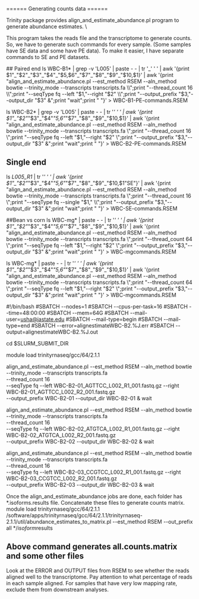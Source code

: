 ====== Generating counts data ======
 
Trinity package provides align_and_estimate_abundance.pl program to generate abundance estimates. \\

This program takes the reads file and the transcriptome to generate counts. So, we have to generate such commands for every sample. (Some samples have SE data and some have PE data). To make it easier, I have separate commands to SE and PE datasets.

<sxh bash>
## Paired end 
ls WBC-B1* | grep -v 'L005' | paste - - | tr '_' ' ' | awk '{print $1"_"$2"_"$3"_"$4"_"$5,$6"_"$7"_"$8"_"$9"_"$10,$1}' | awk '{print "align_and_estimate_abundance.pl --est_method RSEM --aln_method bowtie --trinity_mode --transcripts transcripts.fa \\";print "--thread_count 16 \\";print "--seqType fq --left "$1,"--right "$2" \\";print "--output_prefix "$3,"--output_dir "$3"  &";print "wait";print " "}' > WBC-B1-PE-commands.RSEM

ls WBC-B2* | grep -v 'L005' | paste - - | tr '_' ' ' | awk '{print $1"_"$2"_"$3"_"$4"_"$5,$6"_"$7"_"$8"_"$9"_"$10,$1}' | awk '{print "align_and_estimate_abundance.pl --est_method RSEM --aln_method bowtie --trinity_mode --transcripts transcripts.fa \\";print "--thread_count 16 \\";print "--seqType fq --left "$1,"--right "$2" \\";print "--output_prefix "$3,"--output_dir "$3"  &";print "wait";print " "}' > WBC-B2-PE-commands.RSEM

## Single end
ls *L005_R1* |  tr '_' ' ' | awk '{print $1"_"$2"_"$3"_"$4"_"$5,$6"_"$7"_"$8"_"$9"_"$10,$1"SE"}' | awk '{print "align_and_estimate_abundance.pl --est_method RSEM --aln_method bowtie --trinity_mode --transcripts transcripts.fa \\";print "--thread_count 16 \\";print "--seqType fq --single "$1," \\";print "--output_prefix "$3,"--output_dir "$3"  &";print "wait";print " "}' > WBC-SE-commands.RSEM

##Bean vs corn
ls WBC-mg* | paste - - | tr '_' ' ' | awk '{print $1"_"$2"_"$3"_"$4"_"$5,$6"_"$7"_"$8"_"$9"_"$10,$1}' | awk '{print "align_and_estimate_abundance.pl --est_method RSEM --aln_method bowtie --trinity_mode --transcripts transcripts.fa \\";print "--thread_count 64 \\";print "--seqType fq --left "$1,"--right "$2" \\";print "--output_prefix "$3,"--output_dir "$3"  &";print "wait";print " "}' > WBC-mgcommands.RSEM

ls WBC-mg* | paste - - | tr '_' ' ' | awk '{print $1"_"$2"_"$3"_"$4"_"$5,$6"_"$7"_"$8"_"$9"_"$10,$1}' | awk '{print "align_and_estimate_abundance.pl --est_method RSEM --aln_method bowtie --trinity_mode --transcripts transcripts.fa \\";print "--thread_count 64 \\";print "--seqType fq --left "$1,"--right "$2" \\";print "--output_prefix "$3,"--output_dir "$3"  &";print "wait";print " "}' > WBC-mgcommands.RSEM
</sxh>

<hidden >
<sxh bash>

#!/bin/bash
#SBATCH --nodes=1 
#SBATCH --cpus-per-task=16
#SBATCH --time=48:00:00
#SBATCH --mem=64G
#SBATCH --mail-user=usha@iastate.edu
#SBATCH --mail-type=begin
#SBATCH --mail-type=end
#SBATCH --error=alignestimateWBC-B2.%J.err
#SBATCH --output=alignestimateWBC-B2.%J.out

cd $SLURM_SUBMIT_DIR

module load trinityrnaseq/gcc/64/2.1.1



align_and_estimate_abundance.pl --est_method RSEM --aln_method bowtie --trinity_mode --transcripts transcripts.fa \
--thread_count 16 \
--seqType fq --left WBC-B2-01_AGTTCC_L002_R1_001.fastq.gz --right WBC-B2-01_AGTTCC_L002_R2_001.fastq.gz \
--output_prefix WBC-B2-01 --output_dir WBC-B2-01  &
wait

align_and_estimate_abundance.pl --est_method RSEM --aln_method bowtie --trinity_mode --transcripts transcripts.fa \
--thread_count 16 \
--seqType fq --left WBC-B2-02_ATGTCA_L002_R1_001.fastq.gz --right WBC-B2-02_ATGTCA_L002_R2_001.fastq.gz \
--output_prefix WBC-B2-02 --output_dir WBC-B2-02  &
wait

align_and_estimate_abundance.pl --est_method RSEM --aln_method bowtie --trinity_mode --transcripts transcripts.fa \
--thread_count 16 \
--seqType fq --left WBC-B2-03_CCGTCC_L002_R1_001.fastq.gz --right WBC-B2-03_CCGTCC_L002_R2_001.fastq.gz \
--output_prefix WBC-B2-03 --output_dir WBC-B2-03  &
wait

</sxh>
</hidden>

Once the align_and_estimate_abundance jobs are done, each folder has *.isoforms.results file. Concatenate these files to generate counts matrix.
<sxh bash>
module load trinityrnaseq/gcc/64/2.1.1
/software/apps/trinityrnaseq/gcc/64/2.1.1/trinityrnaseq-2.1.1/util/abundance_estimates_to_matrix.pl --est_method RSEM --out_prefix all */*isoform*results

## Above command generates all.counts.matrix and some other files
</sxh>

Look at the ERROR and OUTPUT files from RSEM to see whether the reads aligned well to the transcriptome. Pay attention to what percentage of reads in each sample aligned. For samples that have very low mapping rate, exclude them from downstream analyses.